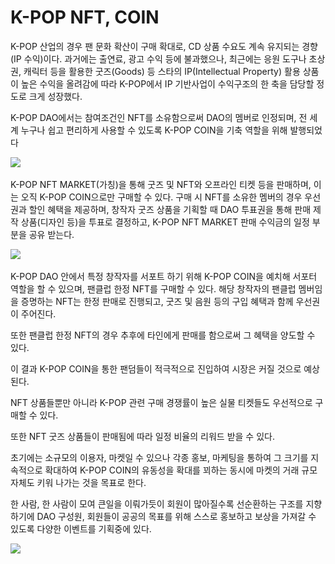 # K-POP NFT, COIN

K-POP 산업의 경우 팬 문화 확산이 구매 확대로, CD 상품 수요도 계속 유지되는 경향 (IP 수익)이다. 과거에는 출연료, 광고 수익 등에 불과했으나, 최근에는 응원 도구나 초상권, 캐릭터 등을 활용한 굿즈(Goods) 등 스타의 IP(Intellectual Property) 활용 상품이 높은 수익을 올려감에 따라 K-POP에서 IP 기반사업이 수익구조의 한 축을 담당할 정도로 크게 성장했다.

K-POP DAO에서는 참여조건인 NFT를 소유함으로써 DAO의 멤버로 인정되며, 전 세계 누구나 쉽고 편리하게 사용할 수 있도록 K-POP COIN을 기축 역할을 위해 발행되었다

![](../../.gitbook/assets/kpop삽도010.png)

K-POP NFT MARKET(가칭)을 통해 굿즈 및 NFT와 오프라인 티켓 등을 판매하며, 이는 오직 K-POP COIN으로만 구매할 수 있다. 구매 시 NFT를 소유한 멤버의 경우 우선권과 할인 혜택을 제공하며, 창작자 굿즈 상품을 기획할 때 DAO 투표권을 통해 판매 제작 상품(디자인 등)을 투표로 결정하고, K-POP NFT MARKET 판매 수익금의 일정 부분을 공유 받는다.



![](../../.gitbook/assets/kpop삽도011.png)

K-POP DAO 안에서 특정 창작자를 서포트 하기 위해 K-POP COIN을 예치해 서포터 역할을 할 수 있으며, 팬클럽 한정 NFT를 구매할 수 있다. 해당 창작자의 팬클럽 멤버임을 증명하는 NFT는 한정 판매로 진행되고, 굿즈 및 음원 등의 구입 혜택과 함께 우선권이 주어진다.

또한 팬클럽 한정 NFT의 경우 추후에 타인에게 판매를 함으로써 그 혜택을 양도할 수 있다.

이 결과 K-POP COIN을 통한 팬덤들이 적극적으로 진입하여 시장은 커질 것으로 예상된다.

&#x20;NFT 상품들뿐만 아니라 K-POP 관련 구매 경쟁률이 높은 실물 티켓들도 우선적으로 구매할 수 있다.

또한 NFT 굿즈 상품들이 판매됨에 따라 일정 비율의 리워드 받을 수 있다.

초기에는 소규모의 이용자, 마켓일 수 있으나 각종 홍보, 마케팅을 통하여 그 크기를 지속적으로 확대하여 K-POP COIN의 유동성을 확대를 꾀하는 동시에 마켓의 거래 규모 자체도 키워 나가는 것을 목표로 한다.

한 사람, 한 사람이 모여 큰일을 이뤄가듯이 회원이 많아질수록 선순환하는 구조를 지향하기에 DAO 구성원, 회원들이 공공의 목표를 위해 스스로 홍보하고 보상을 가져갈 수 있도록 다양한 이벤트를 기획중에 있다.



![](../../.gitbook/assets/kpop삽도012.png)
